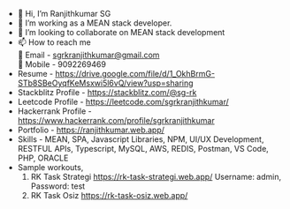 - 👋 Hi, I’m Ranjithkumar SG
- 👀 I’m working as a MEAN stack developer.
- 💞️ I’m looking to collaborate on MEAN stack development
- 📫 How to reach me<br>
   📧 Email - sgrkranjithkumar@gmail.com<br>
   📱 Mobile - 9092269469
- Resume - https://drive.google.com/file/d/1_OkhBrmG-STb8SBeOyqfKeMsxwi5l6vQ/view?usp=sharing
- Stackblitz Profile - https://stackblitz.com/@sg-rk
- Leetcode Profile - https://leetcode.com/sgrkranjithkumar/
- Hackerrank Profile - https://www.hackerrank.com/profile/sgrkranjithkumar
- Portfolio - https://ranjithkumar.web.app/
- Skills - MEAN, SPA, Javascript Libraries, NPM, UI/UX Development, RESTFUL APIs, Typescript, MySQL, AWS, REDIS, Postman, VS Code, PHP, ORACLE
- Sample workouts,
   1. RK Task Strategi https://rk-task-strategi.web.app/
      Username: admin,
      Password: test
   2. RK Task Osiz https://rk-task-osiz.web.app/
<!---
sg-rk/sg-rk is a ✨ special ✨ repository because its `README.md` (this file) appears on your GitHub profile.
You can click the Preview link to take a look at your changes.
--->
